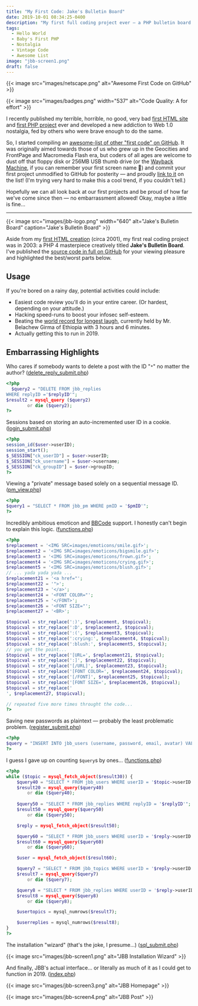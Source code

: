 ```yaml
---
title: "My First Code: Jake's Bulletin Board"
date: 2019-10-01 08:34:25-0400
description: "My first full coding project ever – a PHP bulletin board creatively titled Jake's Bulletin Board, circa 2003."
tags:
  - Hello World
  - Baby's First PHP
  - Nostalgia
  - Vintage Code
  - Awesome List
image: "jbb-screen1.png"
draft: false
---
```



{{< image src="images/netscape.png" alt="Awesome First Code on GitHub" >}}

{{< image src="images/badges.png" width="537" alt="Code Quality: A for effort" >}}


I recently published my terrible, horrible, no good, very bad [first HTML site](https://jarv.is/y2k) and [first PHP project](https://github.com/jakejarvis/jbb#readme) ever and developed a new addiction to Web 1.0 nostalgia, fed by others who were brave enough to do the same.

So, I started compiling an [awesome-list of other "first code" on GitHub](https://github.com/jakejarvis/awesome-first-code). It was originally aimed towards those of us who grew up in the Geocities and FrontPage and Macromedia Flash era, but coders of all ages are welcome to dust off that floppy disk or 256MB USB thumb drive (or the [Wayback Machine](https://archive.org/web/), if you can remember your first screen name 😬) and commit your first project unmodified to GitHub for posterity — and proudly [link to it](https://github.com/jakejarvis/awesome-first-code/edit/master/readme.md) on the list! (I'm trying very hard to make this a cool trend, if you couldn't tell.)

Hopefully we can all look back at our first projects and be proud of how far we've come since then — no embarrassment allowed! Okay, maybe a little is fine...


---


{{< image src="images/jbb-logo.png" width="640" alt="Jake's Bulletin Board" caption="Jake's Bulletin Board" >}}


Aside from my [first HTML creation](https://jarv.is/y2k) (circa 2001), my first real coding project was in 2003: a PHP 4 masterpiece creatively titled **Jake's Bulletin Board**. I've published the [source code in full on GitHub](https://github.com/jakejarvis/jbb) for your viewing pleasure and highlighted the best/worst parts below.

## Usage

If you're bored on a rainy day, potential activities could include:

- Easiest code review you'll do in your entire career. (Or hardest, depending on your attitude.)
- Hacking speed-runs to boost your infosec self-esteem.
- Beating the [world record for longest laugh](http://goldenbookofrecords.com/longest-laughter/), currently held by Mr. Belachew Girma of Ethiopia with 3 hours and 6 minutes.
- Actually getting this to run in 2019.


## Embarrassing Highlights

Who cares if somebody wants to delete a post with the ID "`*`" no matter the author? ([delete_reply_submit.php](https://github.com/jakejarvis/jbb/blob/87b606797414b2fe563af85e269566fc5e076cc5/delete_reply_submit.php#L9))

```php
<?php
  $query2 = "DELETE FROM jbb_replies
WHERE replyID ='$replyID'";
$result2 = mysql_query ($query2)
        or die ($query2); 
?>
```

Sessions based on storing an auto-incremented user ID in a cookie. ([login_submit.php](https://github.com/jakejarvis/jbb/blob/87b606797414b2fe563af85e269566fc5e076cc5/login_submit.php#L28))

```php
<?php
session_id($user->userID);
session_start();
$_SESSION["ck_userID"] = $user->userID;
$_SESSION["ck_username"] = $user->username;
$_SESSION["ck_groupID"] = $user->groupID;
?>
```

Viewing a "private" message based solely on a sequential message ID. ([pm_view.php](https://github.com/jakejarvis/jbb/blob/87b606797414b2fe563af85e269566fc5e076cc5/pm_view.php#L13))

```php
<?php
$query1 = "SELECT * FROM jbb_pm WHERE pmID = '$pmID'";
?>
```

Incredibly ambitious emoticon and [BBCode](https://en.wikipedia.org/wiki/BBCode) support. I honestly can't begin to explain this logic. ([functions.php](https://github.com/jakejarvis/jbb/blob/87b606797414b2fe563af85e269566fc5e076cc5/functions.php#L18))

```php
<?php
$replacement = '<IMG SRC=images/emoticons/smile.gif>';
$replacement2 = '<IMG SRC=images/emoticons/bigsmile.gif>';
$replacement3 = '<IMG SRC=images/emoticons/frown.gif>';
$replacement4 = '<IMG SRC=images/emoticons/crying.gif>';
$replacement5 = '<IMG SRC=images/emoticons/blush.gif>';
// ... yada yada yada ...
$replacement21 = '<a href="';
$replacement22 = '">';
$replacement23 = '</a>';
$replacement24 = '<FONT COLOR="';
$replacement25 = '</FONT>';
$replacement26 = '<FONT SIZE="';
$replacement27 = '<BR>';

$topicval = str_replace(':)', $replacement, $topicval);
$topicval = str_replace(':D', $replacement2, $topicval);
$topicval = str_replace(':(', $replacement3, $topicval);
$topicval = str_replace(':crying:', $replacement4, $topicval);
$topicval = str_replace(':blush:', $replacement5, $topicval);
// you get the point...
$topicval = str_replace('[URL=', $replacement21, $topicval);
$topicval = str_replace(':]', $replacement22, $topicval);
$topicval = str_replace('[/URL]', $replacement23, $topicval);
$topicval = str_replace('[FONT COLOR=', $replacement24, $topicval);
$topicval = str_replace('[/FONT]', $replacement25, $topicval);
$topicval = str_replace('[FONT SIZE=', $replacement26, $topicval);
$topicval = str_replace('
', $replacement27, $topicval);

// repeated five more times throught the code...
?>
```

Saving new passwords as plaintext — probably the least problematic problem. ([register_submit.php](https://github.com/jakejarvis/jbb/blob/87b606797414b2fe563af85e269566fc5e076cc5/register_submit.php#L10))

```php
<?php
$query = "INSERT INTO jbb_users (username, password, email, avatar) VALUES ('$username','$password','$email','images/avatars/noavatar.gif')";
?>
```

I guess I gave up on counting `$query`s by ones...  ([functions.php](https://github.com/jakejarvis/jbb/blob/87b606797414b2fe563af85e269566fc5e076cc5/functions.php#L231))

```php
<?php
while ($topic = mysql_fetch_object($result30)) {
    $query40 = "SELECT * FROM jbb_users WHERE userID = '$topic->userID'";
    $result20 = mysql_query($query40)
        or die ($query40);
		
    $query50 = "SELECT * FROM jbb_replies WHERE replyID = '$replyID'";
    $result50 = mysql_query($query50)
        or die ($query50);

    $reply = mysql_fetch_object($result50);

    $query60 = "SELECT * FROM jbb_users WHERE userID = '$reply->userID'";
    $result60 = mysql_query($query60)
        or die ($query60);

    $user = mysql_fetch_object($result60);

    $query7 = "SELECT * FROM jbb_topics WHERE userID = '$reply->userID'";
    $result7 = mysql_query($query7)
        or die ($query7);

    $query8 = "SELECT * FROM jbb_replies WHERE userID = '$reply->userID'";
    $result8 = mysql_query($query8)
        or die ($query8);

    $usertopics = mysql_numrows($result7);

    $userreplies = mysql_numrows($result8);
}
?>
```

The installation "wizard" (that's the joke, I presume...) ([sql_submit.php](https://github.com/jakejarvis/jbb/blob/87b606797414b2fe563af85e269566fc5e076cc5/setup/sql_submit.php))

{{< image src="images/jbb-screen1.png" alt="JBB Installation Wizard" >}}

And finally, JBB's actual interface... or literally as much of it as I could get to function in 2019. ([index.php](https://github.com/jakejarvis/jbb/blob/87b606797414b2fe563af85e269566fc5e076cc5/index.php))

{{< image src="images/jbb-screen3.png" alt="JBB Homepage" >}}

{{< image src="images/jbb-screen4.png" alt="JBB Post" >}}
